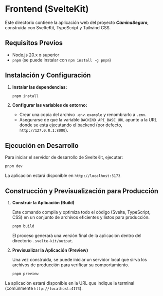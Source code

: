 # Frontend (SvelteKit)

Este directorio contiene la aplicación web del proyecto _**CaminaSeguro**_, construida con SvelteKit, TypeScript y Tailwind CSS.

## Requisitos Previos

- Node.js 20.x o superior
- `pnpm` (se puede instalar con `npm install -g pnpm`)

## Instalación y Configuración

1. **Instalar las dependencias:**

   ```bash
   pnpm install
   ```

2. **Configurar las variables de entorno:**
   - Crear una copia del archivo `.env.example` y renombrarlo a `.env`.
   - Asegurarse de que la variable `BACKEND_API_BASE_URL` apunte a la URL donde se está ejecutando el backend (por defecto, `http://127.0.0.1:8000`).

## Ejecución en Desarrollo

Para iniciar el servidor de desarrollo de SvelteKit, ejecutar:

```bash
pnpm dev
```

La aplicación estará disponible en `http://localhost:5173`.

## Construcción y Previsualización para Producción

1. **Construir la Aplicación (Build)**

   Este comando compila y optimiza todo el código (Svelte, TypeScript, CSS) en un conjunto de archivos eficientes y listos para producción.

   ```bash
   pnpm build
   ```

   El proceso generará una versión final de la aplicación dentro del directorio `.svelte-kit/output`.

2. **Previsualizar la Aplicación (Preview)**

   Una vez construida, se puede iniciar un servidor local que sirva los archivos de producción para verificar su comportamiento.

   ```bash
   pnpm preview
   ```

La aplicación estará disponible en la URL que indique la terminal (comúnmente `http://localhost:4173`).
